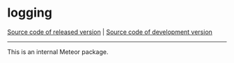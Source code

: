 # logging
[Source code of released version](https://github.com/meteor/meteor/tree/master/packages/logging) | [Source code of development version](https://github.com/meteor/meteor/tree/devel/packages/logging)
***

This is an internal Meteor package.